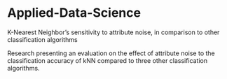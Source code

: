 # Applied-Data-Science
K-Nearest Neighbor’s sensitivity to attribute noise, in comparison to other classification algorithms

Research presenting an evaluation on the effect of attribute noise to
the classification accuracy of kNN compared to three other
classification algorithms.
